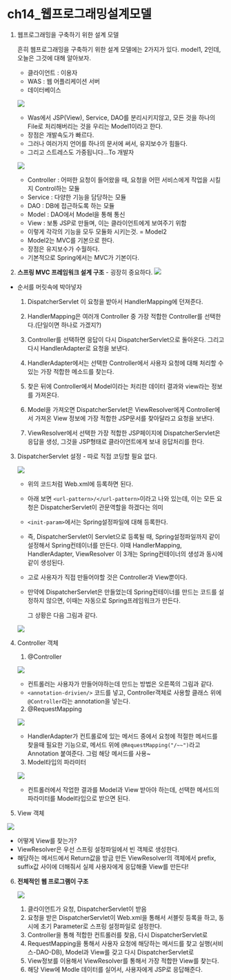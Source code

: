 # ch14_웹프로그래밍설계모델

1. 웹프로그래밍을 구축하기 위한 설계 모델

   흔히 웹프로그래밍을 구축하기 위한 설계 모델에는 2가지가 있다. model1, 2인데, 오늘은 그것에 대해 알아보자.

   * 클라이언트 : 이용자
   * WAS : 웹 어플리케이션 서버
   * 데이터베이스

   ![](./1.png)

   * Was에서 JSP(View), Service, DAO를 분리시키지않고, 모든 것을 하나의 File로 처리해버리는 것을 우리는 Model1이라고 한다.
   * 장점은 개발속도가 빠르다.
   * 그러나 여러가지 언어를 하나의 문서에 써서, 유지보수가 힘들다. 
   * 그리고 스트레스도 가중됩니다...To 개발자

   ![](2.png)

   * Controller : 어떠한 요청이 들어왔을 때, 요청을 어떤 서비스에게 작업을 시킬지 Control하는 모듈
   * Service : 다양한 기능을 담당하는 모듈
   * DAO : DB에 접근하도록 하는 모듈
   * Model : DAO에서 Model을 통해 통신
   * View : 보통 JSP로 만들며, 이는 클라이언트에게 보여주기 위함
   * 이렇게 각각의 기능을 모두 모듈화 시키는것. = Model2
   * Model2는 MVC를 기본으로 한다.
   * 장점은 유지보수가 수월하다. 
   * 기본적으로 Spring에서는 MVC가 기본이다.
2. **스프링 MVC 프레임워크 설계 구조** - 굉장히 중요하다.
    ![](./3.png)

  * 순서를 머릿속에 박아넣자

    1. DispatcherServlet 이 요청을 받아서 HandlerMapping에 던져준다.

    2. HandlerMapping은 여러개 Controller 중 가장 적합한 Controller를 선택한다.(단일이면 하나로 가겠지?)
    3. Controller를 선택하면 응답이 다시 DispatcherServlet으로 돌아온다. 그리고 다시 HandlerAdapter로 요청을 보낸다.
    4. HandlerAdapter에서는 선택한 Controller에서 사용자 요청에 대해 처리할 수 있는 가장 적합한 메소드를 찾는다. 
    5. 찾은 뒤에 Controller에서 Model이라는 처리한 데이터 결과와 view라는 정보를  가져온다.
    6. Model을 가져오면  DispatcherServlet은 ViewResolver에게  Controller에서 가져온 View 정보에 가장 적합한 JSP문서를 찾아달라고 요청을 보낸다.
    7. ViewResolver에서 선택한 가장 적합한 JSP페이지에 DispatcherServlet은 응답을 생성, 그것을 JSP형태로 클라이언트에게 보내 응답처리를 한다.

3. DispatcherServlet 설정 - 따로 직접 코딩할 필요 없다.

   ![](./4.png)

   * 위의 코드처럼 Web.xml에 등록하면 된다.

   * 아래 보면 `<url-pattern>/</url-pattern>`이라고 나와 있는데, 이는 모든 요청은 DispatcherServlet이 관문역할을 하겠다는 의미

   * `<init-param>`에서는 Spring설정파일에 대해 등록한다.

   * 즉, DispatcherServlet이 Servlet으로 등록될 때, Spring설정파일까지 같이 설정해서 Spring컨테이너를 만든다. 이때 HandlerMapping, HandlerAdapter, ViewResolver 이 3개는 Spring컨테이너의 생성과 동시에 같이 생성된다.

   * 고로 사용자가 직접 만들어야할 것은 Controller과 View뿐이다.

   * 만약에  DispatcherServlet은 만들었는데  Spring컨테이너를 만드는 코드를 설정하지 않으면, 이때는 자동으로 Spring프레임워크가 만든다.

     그 상황은 다음 그림과 같다.

   ![](./5.png)

4. Controller 객체 

   1. @Controller

   ![](./6.png)

   * 컨트롤러는 사용자가 만들어야하는데 만드는 방법은 오른쪽의 그림과 같다.
   * `<annotation-drivien/>` 코드를 넣고, Controller객체로 사용할 클래스 위에 `@Controller`라는 annotation을 넣는다.

   2. @RequestMapping

   ![](./7.png)

   * HandlerAdapter가 컨트롤로에 있는 메서드 중에서 요청에 적절한 메서드를 찾을때 필요한 기능으로, 메서드 위에 `@RequestMapping("/~~")`라고 Annotation 붙여준다. 그럼 해당 메서드를 사용~

   3. Model타입의 파라미터

   ![](./8.png)

   * 컨트롤러에서 작업한 결과를 Model과 View 받아야 하는데, 선택한 메서드의 파라미터를 Model타입으로 받으면 된다.

5.  View 객체

   ![](./9.png)

   * 어떻게 View를 찾는가?
   * ViewResolver은 우선 스프링 설정파일에서 빈 객체로 생성한다.
   * 해당하는 메서드에서 Return값을 방금 만든 ViewResolver의 객체에서 prefix, suffix값 사이에 더해줘서 실제 사용자에게 응답해줄 View를 만든다!

6. **전체적인 웹 프로그램이 구조**

   ![](./10.png)

   1. 클라이언트가 요청, DispatcherServlet이 받음
   2. 요청을 받은 DispatcherServlet이 Web.xml을 통해서 서블릿 등록을 하고, 동시에 초기 Parameter로 스프링 설정파일로 설정한다.
   3. Controller을 통해 적합한 컨트롤러를 찾음, 다시 DispatcherServlet로
   4. RequestMapping을 통해서 사용자 요청에 해당하는 메서드를 찾고 실행(서비스-DAO-DB), Model과 View를 갖고 다시 DispatcherServlet로
   5. View정보를 이용해서 ViewResolver를 통해서 가장 적합한 View를 찾는다. 
   6. 해당 View에  Modle 데이터를 실어서, 사용자에게 JSP로 응답해준다.

 